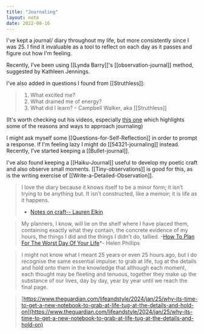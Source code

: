 ```yaml
---
title: "Journaling"
layout: note
date: 2022-08-16
---
```


I've kept a journal/ diary throughout my life, but more consistently since I was 25. I find it invaluable as a tool to reflect on each day as it passes and figure out how I'm feeling.

Recently, I've been using [[Lynda Barry]]'s [[observation-journal]] method, suggested by Kathleen Jennings.

I've also added in questions I found from [[Struthless]]:

> 1. What excited me?
> 2. What drained me of energy?
> 3. What did I learn?
> – Campbell Walker, aka [[Struthless]]

(It's worth checking out his videos, especially <a href="https://youtu.be/dArgOrm98Bk" >this one</a> which highlights some of the reasons and ways to approach journaling)

I might ask myself some [[Questions-for-Self-Reflection]] in order to prompt a response. If I'm feeling lazy I might do [[54321-journaling]] instead. Recently, I've started keeping a [[Bullet-journal]].

I've also found keeping a [[Haiku-Journal]] useful to develop my poetic craft and also observe small moments. [[Tiny-observations]] is good for this, as is the writing exercise of [[Write-a-Detailed-Observation]].

> I love the diary because it knows itself to be a minor form; it isn’t trying to be anything but. It isn’t constructed, like a memoir; it is life as it happens.
> - <a href="https://granta.com/notes-on-craft-elkin/" >Notes on craft-- Lauren Elkin</a>

> My planners, I know, will lie on the shelf where I have placed them, containing exactly what they contain, the concrete evidence of my hours, the things I did and the things I didn't do, tallied.
> -<a href="https://www.buzzfeed.com/helenphillips/how-to-plan-for-the-worst-day-of-your-life" >How To Plan For The Worst Day Of Your Life</a>*- Helen Phillips

> I might not know what I meant 25 years or even 25 hours ago, but I do recognise the same essential impulse: to grab at life, tug at the details and hold onto them in the knowledge that although each moment, each thought may be fleeting and tenuous, together they make up the substance of our lives, day by day, year by year until we reach the final page.

> [https://www.theguardian.com/lifeandstyle/2024/jan/25/why-its-time-to-get-a-new-notebook-to-grab-at-life-tug-at-the-details-and-hold-on](https://www.theguardian.com/lifeandstyle/2024/jan/25/why-its-time-to-get-a-new-notebook-to-grab-at-life-tug-at-the-details-and-hold-on)
